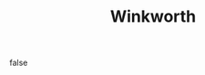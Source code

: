 ---
layout: photo
modal: true
thumb: https://csnapmediahost.github.io/assets1/Thumbs/Winkworth.jpg
full: https://csnapmediahost.github.io/assets1/Render/Winkworth.jpg
size: small
ar: portrait
body: false
title: "Winkworth"
---